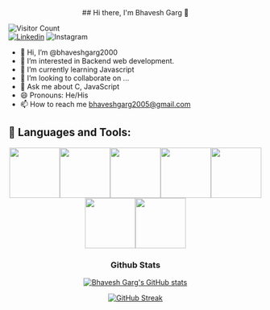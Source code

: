 <div align=center>
## Hi there, I'm Bhavesh Garg 👋
</div>


![Visitor Count](https://komarev.com/ghpvc/?username=bhaveshgarg2000&color=blue&logo=flat)
<br/>
[![Linkedin](https://img.shields.io/badge/bhaveshgarg2000-black?style=flat&logo=Linkedin&logoColor=blue&link=https://www.linkedin.com/in/bhavesh-garg-48a418131/)](https://www.linkedin.com/in/bhavesh-garg-48a418131/)
![Instagram](https://img.shields.io/badge/bhaveshgarg2000-black?style=flat&logo=Instagram&logoColor=pink&link=https://www.instagram.com/bgarg2000/)





- 👋 Hi, I’m @bhaveshgarg2000
- 👀 I’m interested in Backend web development.
- 🌱 I’m currently learning Javascript 
- 💞️ I’m looking to collaborate on ...
- 💬 Ask me about C, JavaScript
- 😄 Pronouns: He/His
- 📫 How to reach me bhaveshgarg2005@gmail.com


## 🧰 Languages and Tools:
<p align="center">
<img src="https://media.giphy.com/media/XAxylRMCdpbEWUAvr8/giphy.gif" width="100" height="100"><img src="https://media.giphy.com/media/fsEaZldNC8A1PJ3mwp/giphy.gif" width="100" height="100"><img src="http://www.3dbiotechnologiessolutions.com/wp-content/uploads/2016/03/js-logo.png" width="100" height="100"><img src="https://media.giphy.com/media/IdyAQJVN2kVPNUrojM/giphy.gif" width="100" height="100"><img src="https://media.giphy.com/media/MFPXPM1nFImgYf6s25/giphy.gif" width="100" height="100"><img src="http://2.bp.blogspot.com/-z3HC6lmULWs/VY04-cq47kI/AAAAAAAAAwQ/WH7RVNF_ZcA/s1600/f0ff536eb8244be3a825803e6f04f499.gif" width="100" height="100"><img src="https://cdn.iconscout.com/icon/free/png-256/bootstrap-6-1175203.png" width="100" height="100"></p>




<div align="center">


 ### Github Stats
<div align = center>

 [![Bhavesh Garg's GitHub stats](https://github-readme-stats.vercel.app/api?username=bhaveshgarg2000&show_icons=true&count_private=true&include_all_commits=true&theme=dracula)](https://github.com/bhaveshgarg2000?tab=repositories)
  
 </div>
 
 [![GitHub Streak](https://github-readme-streak-stats.herokuapp.com?user=bhaveshgarg2000&theme=cobalt&hide_border=true&border=DD2727)](https://git.io/streak-stats)

 
<!---
bhaveshgarg2000/bhaveshgarg2000 is a ✨ special ✨ repository because its `README.md` (this file) appears on your GitHub profile.
You can click the Preview link to take a look at your changes.
--->
